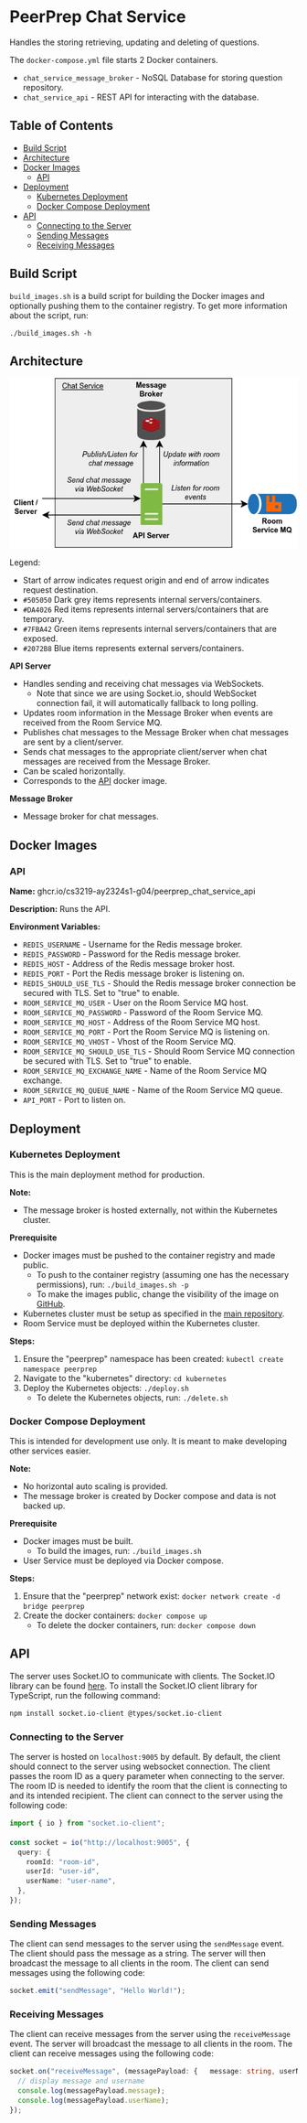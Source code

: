 # PeerPrep Chat Service

Handles the storing retrieving, updating and deleting of questions.

The `docker-compose.yml` file starts 2 Docker containers.

- `chat_service_message_broker` - NoSQL Database for storing question repository.
- `chat_service_api` - REST API for interacting with the database.

## Table of Contents

- [Build Script](#build-script)
- [Architecture](#architecture)
- [Docker Images](#docker-images)
  - [API](#api)
- [Deployment](#deployment)
  - [Kubernetes Deployment](#kubernetes-deployment)
  - [Docker Compose Deployment](#docker-compose-deployment)
- [API](#api-1)
  - [Connecting to the Server](#connecting-to-the-server)
  - [Sending Messages](#sending-messages)
  - [Receiving Messages](#receiving-messages)

## Build Script

`build_images.sh` is a build script for building the Docker images and optionally pushing them to the container registry. To get more information about the script, run:

```
./build_images.sh -h
```

## Architecture

![](./images/architecture.jpg)

Legend:

- Start of arrow indicates request origin and end of arrow indicates request destination.
- `#505050` Dark grey items represents internal servers/containers.
- `#DA4026` Red items represents internal servers/containers that are temporary.
- `#7FBA42` Green items represents internal servers/containers that are exposed.
- `#2072B8` Blue items represents external servers/containers.

**API Server**

- Handles sending and receiving chat messages via WebSockets.
  - Note that since we are using Socket.io, should WebSocket connection fail, it will automatically fallback to long polling.
- Updates room information in the Message Broker when events are received from the Room Service MQ.
- Publishes chat messages to the Message Broker when chat messages are sent by a client/server.
- Sends chat messages to the appropriate client/server when chat messages are received from the Message Broker.
- Can be scaled horizontally.
- Corresponds to the [API](#api) docker image.

**Message Broker**

- Message broker for chat messages.

## Docker Images

### API

**Name:** ghcr.io/cs3219-ay2324s1-g04/peerprep_chat_service_api

**Description:** Runs the API.

**Environment Variables:**

- `REDIS_USERNAME` - Username for the Redis message broker.
- `REDIS_PASSWORD` - Password for the Redis message broker.
- `REDIS_HOST` - Address of the Redis message broker host.
- `REDIS_PORT` - Port the Redis message broker is listening on.
- `REDIS_SHOULD_USE_TLS` - Should the Redis message broker connection be secured with TLS. Set to "true" to enable.
- `ROOM_SERVICE_MQ_USER` - User on the Room Service MQ host.
- `ROOM_SERVICE_MQ_PASSWORD` - Password of the Room Service MQ.
- `ROOM_SERVICE_MQ_HOST` - Address of the Room Service MQ host.
- `ROOM_SERVICE_MQ_PORT` - Port the Room Service MQ is listening on.
- `ROOM_SERVICE_MQ_VHOST` - Vhost of the Room Service MQ.
- `ROOM_SERVICE_MQ_SHOULD_USE_TLS` - Should Room Service MQ connection be secured with TLS. Set to "true" to enable.
- `ROOM_SERVICE_MQ_EXCHANGE_NAME` - Name of the Room Service MQ exchange.
- `ROOM_SERVICE_MQ_QUEUE_NAME` - Name of the Room Service MQ queue.
- `API_PORT` - Port to listen on.

## Deployment

### Kubernetes Deployment

This is the main deployment method for production.

**Note:**

- The message broker is hosted externally, not within the Kubernetes cluster.

**Prerequisite**

- Docker images must be pushed to the container registry and made public.
  - To push to the container registry (assuming one has the necessary permissions), run: `./build_images.sh -p`
  - To make the images public, change the visibility of the image on [GitHub](https://github.com/orgs/CS3219-AY2324S1-G04/packages).
- Kubernetes cluster must be setup as specified in the [main repository](https://github.com/CS3219-AY2324S1/ay2324s1-course-assessment-g04#deployment).
- Room Service must be deployed within the Kubernetes cluster.

**Steps:**

1. Ensure the "peerprep" namespace has been created: `kubectl create namespace peerprep`
2. Navigate to the "kubernetes" directory: `cd kubernetes`
3. Deploy the Kubernetes objects: `./deploy.sh`
    - To delete the Kubernetes objects, run: `./delete.sh`

### Docker Compose Deployment

This is intended for development use only. It is meant to make developing other services easier.

**Note:**

- No horizontal auto scaling is provided.
- The message broker is created by Docker compose and data is not backed up.

**Prerequisite**

- Docker images must be built.
  - To build the images, run: `./build_images.sh`
- User Service must be deployed via Docker compose.

**Steps:**

1. Ensure that the "peerprep" network exist: `docker network create -d bridge peerprep`
2. Create the docker containers: `docker compose up`
    - To delete the docker containers, run: `docker compose down`

## API

The server uses Socket.IO to communicate with clients. The Socket.IO library can be found [here](https://socket.io/).
To install the Socket.IO client library for TypeScript, run the following command:

```bash
npm install socket.io-client @types/socket.io-client
```

### Connecting to the Server

The server is hosted on `localhost:9005` by default. By default, the client should connect to the server using websocket
connection. The client passes the room ID as a query parameter when connecting to the server. The room ID is needed to
identify the room that the client is connecting to and its intended recipient. The client can connect to the server
using the following code:

```typescript
import { io } from "socket.io-client";

const socket = io("http://localhost:9005", {
  query: {
    roomId: "room-id",
    userId: "user-id",
    userName: "user-name",
  },
});
```

### Sending Messages

The client can send messages to the server using the `sendMessage` event. The client should pass the message as a
string.
The server will then broadcast the message to all clients in the room. The client can send messages using the following
code:

```typescript
socket.emit("sendMessage", "Hello World!");
```

### Receiving Messages

The client can receive messages from the server using the `receiveMessage` event. The server will broadcast the message
to
all clients in the room. The client can receive messages using the following code:

```typescript
socket.on("receiveMessage", (messagePayload: {   message: string, userName: string; }) => {
  // display message and username
  console.log(messagePayload.message);
  console.log(messagePayload.userName);
});
```
